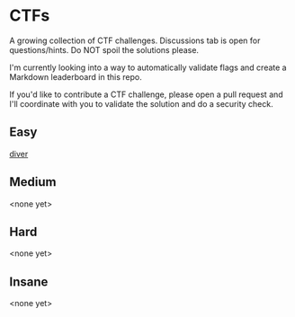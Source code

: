 # CTFs
A growing collection of CTF challenges. Discussions tab is open for questions/hints. Do NOT spoil the solutions please.

I'm currently looking into a way to automatically validate flags and create a Markdown leaderboard in this repo.

If you'd like to contribute a CTF challenge, please open a pull request and I'll coordinate with you to validate the solution and do a security check.

## Easy
[diver](diver)

## Medium
\<none yet>

## Hard
\<none yet>

## Insane
\<none yet>
